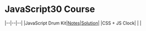 # JavaScript30 Course

|--|--|--|
|JavaScript Drum Kit|[Notes](notes/javascript-drum-kit.md)|[Solution](#)|
|CSS + JS Clock| | |